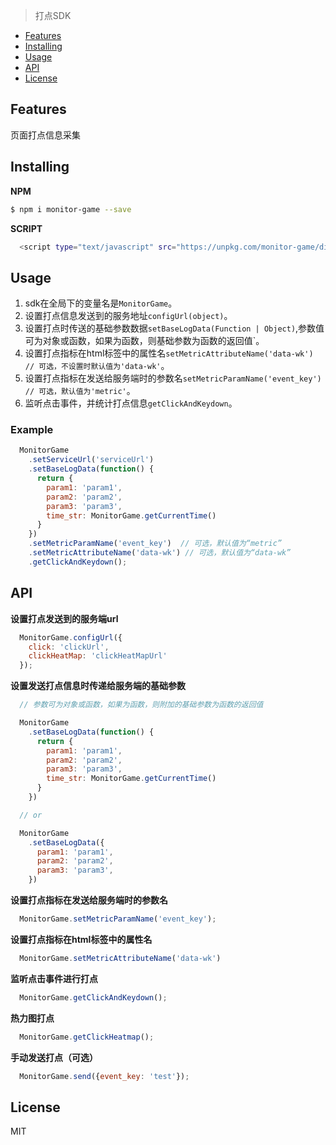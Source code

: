 > 打点SDK

* [Features](#features)
* [Installing](#installing)
* [Usage](#usage)
* [API](#api)
* [License](#license)

## Features
页面打点信息采集

## Installing

**NPM**
```bash
$ npm i monitor-game --save
```

**SCRIPT**
```bash
  <script type="text/javascript" src="https://unpkg.com/monitor-game/dist/monitor-game.min.js"></script>
```

## Usage
1. sdk在全局下的变量名是`MonitorGame`。
2. 设置打点信息发送到的服务地址`configUrl(object)`。
3. 设置打点时传送的基础参数数据`setBaseLogData(Function | Object)`,参数值可为对象或函数，如果为函数，则基础参数为函数的返回值`。
4. 设置打点指标在html标签中的属性名`setMetricAttributeName('data-wk') // 可选，不设置时默认值为'data-wk'`。
5. 设置打点指标在发送给服务端时的参数名`setMetricParamName('event_key') // 可选，默认值为'metric'`。
6. 监听点击事件，并统计打点信息`getClickAndKeydown`。

### Example
```javascript
  MonitorGame
    .setServiceUrl('serviceUrl')
    .setBaseLogData(function() {
      return {
        param1: 'param1',
        param2: 'param2',
        param3: 'param3',
        time_str: MonitorGame.getCurrentTime()
      }
    })
    .setMetricParamName('event_key')  // 可选，默认值为“metric”
    .setMetricAttributeName('data-wk') // 可选，默认值为“data-wk”
    .getClickAndKeydown();
```

## API

**设置打点发送到的服务端url**
```javascript
  MonitorGame.configUrl({
    click: 'clickUrl',
    clickHeatMap: 'clickHeatMapUrl'
  });
```

**设置发送打点信息时传递给服务端的基础参数**
```javascript
  // 参数可为对象或函数，如果为函数，则附加的基础参数为函数的返回值

  MonitorGame
    .setBaseLogData(function() {
      return {
        param1: 'param1',
        param2: 'param2',
        param3: 'param3',
        time_str: MonitorGame.getCurrentTime()
      }
    })

  // or

  MonitorGame
    .setBaseLogData({
      param1: 'param1',
      param2: 'param2',
      param3: 'param3',
    })
```

**设置打点指标在发送给服务端时的参数名**
```javascript
  MonitorGame.setMetricParamName('event_key');
```

**设置打点指标在html标签中的属性名**
```javascript
  MonitorGame.setMetricAttributeName('data-wk')
```

**监听点击事件进行打点**
```javascript
  MonitorGame.getClickAndKeydown();
```

**热力图打点**
```javascript
  MonitorGame.getClickHeatmap();
```

**手动发送打点（可选）**
```javascript
  MonitorGame.send({event_key: 'test'});
```

## License
MIT



